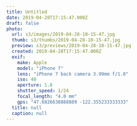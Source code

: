 ```yaml
---
title: Untitled
date: 2019-04-28T17:15:47.000Z
draft: false
photo:
  url: s3/images/2019-04-28-10-15-47.jpg
  thumb: s3/thumbs/2019-04-28-10-15-47.jpg
  preview: s3/previews/2019-04-28-10-15-47.jpg
  created: 2019-04-28T17:15:47.000Z
  exif:
    make: Apple
    model: "iPhone 7"
    lens: "iPhone 7 back camera 3.99mm f/1.8"
    iso: 40
    aperture: 1.8
    shutter_speed: 1/24
    focal_length: "4.0 mm"
    gps: "47.6826638888889 -122.355233333333"
  title: null
  caption: null
---
```

